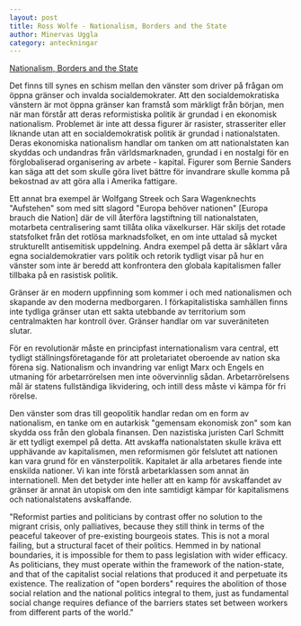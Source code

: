 ```yaml
---
layout: post
title: Ross Wolfe - Nationalism, Borders and the State
author: Minervas Uggla
category: anteckningar
---
```


[Nationalism, Borders and the State](https://brooklynrail.org/2019/09/field-notes/Nationalism-Borders-and-the-State)

Det finns till synes en schism mellan den vänster som driver på frågan om öppna gränser och invalda socialdemokrater. Att den socialdemokratiska vänstern är mot öppna gränser kan framstå som märkligt från början, men när man förstår att deras reformistiska politik är grundad i en ekonomisk nationalism. Problemet är inte att dessa figurer är rasister, strasseriter eller liknande utan att en socialdemokratisk politik är grundad i nationalstaten. Deras ekonomiska nationalism handlar om tanken om att nationalstaten kan skyddas och undandras från världsmarknaden, grundad i en nostalgi för en förglobaliserad organisering av arbete - kapital. Figurer som Bernie Sanders kan säga att det som skulle göra livet bättre för invandrare skulle komma på bekostnad av att göra alla i Amerika fattigare. 

Ett annat bra exempel är Wolfgang Streek och Sara Wagenknechts "Aufstehen" som med sitt slagord "Europa behöver nationen" [Europa brauch die Nation] där de vill återföra lagstiftning till nationalstaten, motarbeta centralisering samt tillåta olika växelkurser. Här skiljs det rotade statsfolket från det rotlösa marknadsfolket, en om inte uttalad så mycket strukturellt antisemitisk uppdelning. Andra exempel på detta är såklart våra egna socialdemokratier vars politik och retorik tydligt visar på hur en vänster som inte är beredd att konfrontera den globala kapitalismen faller tillbaka på en rasistisk politik. 

Gränser är en modern uppfinning som kommer i och med nationalismen och skapande av den moderna medborgaren. I förkapitalistiska samhällen finns inte tydliga gränser utan ett sakta utebbande av territorium som centralmakten har kontroll över. Gränser handlar om var suveräniteten slutar. 
 
För en revolutionär måste en principfast internationalism vara central, ett tydligt ställningsföretagande för att proletariatet oberoende av nation ska förena sig. Nationalism och invandring var enligt Marx och Engels en utmaning för arbetarrörelsen men inte oövervinnlig sådan. Arbetarrörelsens mål är statens fullständiga likvidering, och intill dess måste vi kämpa för fri rörelse. 
 
Den vänster som dras till geopolitik handlar redan om en form av nationalism, en tanke om en autarkisk "gemensam ekonomisk zon" som kan skydda oss från den globala finansen. Den nazistiska juristen Carl Schmitt är ett tydligt exempel på detta. Att avskaffa nationalstaten skulle kräva ett upphävande av kapitalismen, men reformismen gör felslutet att nationen kan vara grund för en vänsterpolitik. Kapitalet är alla arbetares fiende inte enskilda nationer. Vi kan inte förstå arbetarklassen som annat än internationell. Men det betyder inte heller att en kamp för avskaffandet av gränser är annat än utopisk om den inte samtidigt kämpar för kapitalismens och nationalstatens avskaffande. 
 
"Reformist parties and politicians by contrast offer no solution to the migrant crisis, only palliatives, because they still think in terms of the peaceful takeover of pre-existing bourgeois states. This is not a moral failing, but a structural facet of their politics. Hemmed in by national boundaries, it is impossible for them to pass legislation with wider efficacy. As politicians, they must operate within the framework of the nation-state, and that of the capitalist social relations that produced it and perpetuate its existence. The realization of "open borders" requires the abolition of those social relation and the national politics integral to them, just as fundamental social change requires defiance of the barriers states set between workers from different parts of the world."
